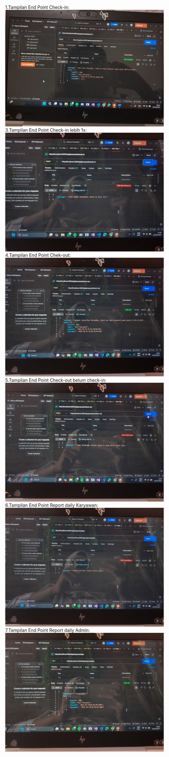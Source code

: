 1.Tampilan End Point Check-in:
   ![alt text](chek-in.jpg)
3.Tampilan End Point Check-in lebih 1x:
   ![alt text](<check-in lebih 1x.jpg>)
4.Tampilan End Point Chek-out:
   ![alt text](check-out.jpg)
5.Tampilan End Point Check-out belum check-in:
   ![alt text](<check-out belum check-in.jpg>)
6.Tampilan End Point Report daily Karyawan:
   ![alt text](<report daily karyawan.jpg>)
7.Tampilan End Point Report daily Admin:
   ![alt text](<report daily admin.jpg>)